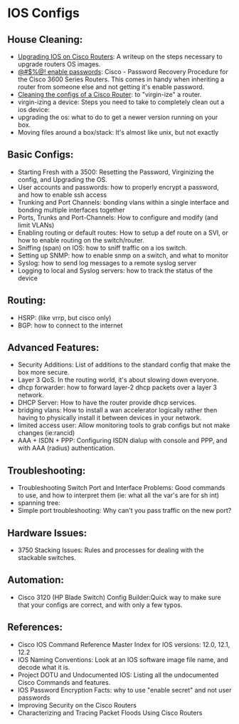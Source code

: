 # IOS Configs

## House Cleaning: 
- [Upgrading IOS on Cisco Routers](upgrading-ios-on-cisco-routers.md): A writeup on the steps necessary to upgrade routers OS images.
- [@#$%@! enable passwords](enable-passwords.md): Cisco - Password Recovery Procedure for the Cisco 3600 Series Routers. This comes in handy when inheriting a router from someone else and not getting it's enable password.
- [Cleaning the configs of a Cisco Router](virgin-ise-a-cisco-router.md): to "virgin-ize" a router.
- virgin-izing a device: Steps you need to take to completely clean out a ios device: 
- upgrading the os: what to do to get a newer version running on your box.
- Moving files around a box/stack: It's almost like unix, but not exactly

## Basic Configs: 
- Starting Fresh with a 3500: Resetting the Password, Virginizing the config, and Upgrading the OS.
- User accounts and passwords: how to properly encrypt a password, and how to enable ssh access
- Trunking and Port Channels: bonding vlans within a single interface and bonding multiple interfaces together
- Ports, Trunks and Port-Channels: How to configure and modify (and limit VLANs)
- Enabling routing or default routes: How to setup a def route on a SVI, or how to enable routing on the switch/router.
- Sniffing (span) on IOS: how to sniff traffic on a ios switch. 
- Setting up SNMP: how to enable snmp on a switch, and what to monitor
- Syslog: how to send log messages to a remote syslog server
- Logging to local and Syslog servers: how to track the status of the device

## Routing: 
- HSRP: (like vrrp, but cisco only)
- BGP: how to connect to the internet

## Advanced Features: 
- Security Additions: List of additions to the standard config that make the box more secure.
- Layer 3 QoS.  In the routing world, it's about slowing down everyone.
- dhcp forwarder: how to forward layer-2 dhcp packets over a layer 3 network.
- DHCP Server: How to have the router provide dhcp services.  
- bridging vlans: How to install a wan accelerator logically rather then having to physically install it between devices in your network.  
- limited access user: Allow monitoring tools to grab configs but not make changes (ie:rancid)
- AAA + ISDN + PPP: Configuring ISDN dialup with console and PPP, and with AAA (radius) authentication.

## Troubleshooting:
- Troubleshooting Switch Port and Interface Problems: Good commands to use, and how to interpret them (ie: what all the var's are for sh int)
- spanning tree: 
- Simple port troubleshooting: Why can't you pass traffic on the new port? 

## Hardware Issues: 
- 3750 Stacking Issues: Rules and processes for dealing with the stackable switches. 

## Automation:
- Cisco 3120 (HP Blade Switch) Config Builder:Quick way to make sure that your configs are correct, and with only a few typos.

## References: 
- Cisco IOS Command Reference Master Index for IOS versions: 12.0, 12.1, 12.2
- IOS Naming Conventions: Look at an IOS software image file name, and decode what it is.
- Project DOTU and Undocumented IOS: Listing all the undocumented Cisco Commands and features.
- IOS Password Encryption Facts: why to use "enable secret" and not user passwords
- Improving Security on the Cisco Routers
- Characterizing and Tracing Packet Floods Using Cisco Routers
